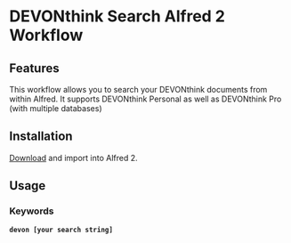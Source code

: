 DEVONthink Search Alfred 2 Workflow
==================================

Features
--------

This workflow allows you to search your DEVONthink documents from within Alfred. It supports DEVONthink Personal as well as DEVONthink Pro (with multiple databases)

Installation
------------

[Download](https://github.com/markokaestner/alfred2/blob/master/workflows/DEVONthinkSearch/package/DEVONthinkSearch.alfredworkflow?raw=true) and import into Alfred 2.

Usage
-----

### Keywords

**`devon [your search string]`**
